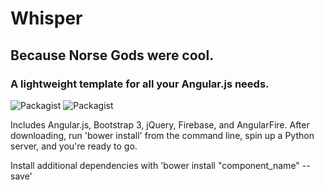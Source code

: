 # Whisper
## Because Norse Gods were cool.

### A lightweight template for all your Angular.js needs.
![Packagist](https://img.shields.io/badge/Angular-1.4.1-red.svg?style=flat-square)
![Packagist](https://img.shields.io/badge/Bootstrap-3.3.5-blue.svg?style=flat-square)

Includes Angular.js, Bootstrap 3, jQuery, Firebase, and AngularFire. After downloading, run 'bower install' from the command line, spin up a Python server, and you're ready to go.

Install additional dependencies with 'bower install "component_name" --save'
